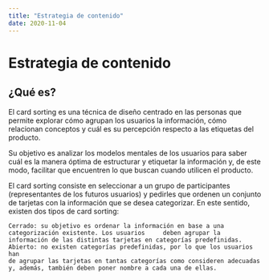 ```yaml
---
title: "Estrategia de contenido"
date: 2020-11-04
---
```


# Estrategia de contenido

## ¿Qué es?

El card sorting es una técnica de diseño centrado en las personas que permite explorar cómo agrupan los usuarios la información, cómo relacionan conceptos y cuál es su percepción respecto a las etiquetas del
producto.

Su objetivo es analizar los modelos mentales de los usuarios para saber cuál es la manera óptima de estructurar y etiquetar la información y, de este modo, facilitar que encuentren lo que buscan cuando utilicen el producto.

El card sorting consiste en seleccionar a un grupo de participantes (representantes de los futuros usuarios) y pedirles que ordenen un conjunto de tarjetas con la información que se desea categorizar. En este sentido,
existen dos tipos de card sorting:

    Cerrado: su objetivo es ordenar la información en base a una categorización existente. Los usuarios     deben agrupar la información de las distintas tarjetas en categorías predefinidas.
    Abierto: no existen categorías predefinidas, por lo que los usuarios han
    de agrupar las tarjetas en tantas categorías como consideren adecuadas
    y, además, también deben poner nombre a cada una de ellas.